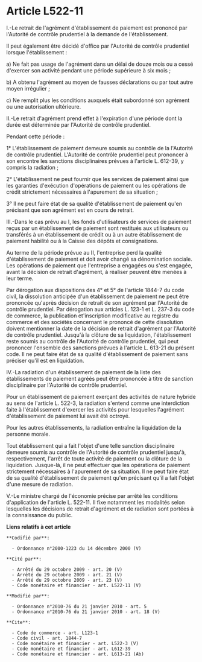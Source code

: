 # Article L522-11

I.-Le retrait de l'agrément d'établissement de paiement est prononcé par l'Autorité de contrôle prudentiel à la demande de
l'établissement. 

Il peut également être décidé d'office par l'Autorité de contrôle prudentiel lorsque l'établissement : 

a) Ne fait pas usage de l'agrément dans un délai de douze mois ou a cessé d'exercer son activité pendant une période
supérieure à six mois ; 

b) A obtenu l'agrément au moyen de fausses déclarations ou par tout autre moyen irrégulier ; 

c) Ne remplit plus les conditions auxquels était subordonné son agrément ou une autorisation ultérieure. 

II.-Le retrait d'agrément prend effet à l'expiration d'une période dont la durée est déterminée par l'Autorité de contrôle
prudentiel. 

Pendant cette période : 

1° L'établissement de paiement demeure soumis au contrôle de la l'Autorité de contrôle prudentiel. L'Autorité de contrôle
prudentiel peut prononcer à son encontre les sanctions disciplinaires prévues à l'article L. 612-39, y compris la
radiation ; 

2° L'établissement ne peut fournir que les services de paiement ainsi que les garanties d'exécution d'opérations de paiement
ou les opérations de crédit strictement nécessaires à l'apurement de sa situation ; 

3° Il ne peut faire état de sa qualité d'établissement de paiement qu'en précisant que son agrément est en cours de retrait. 

III.-Dans le cas prévu au I, les fonds d'utilisateurs de services de paiement reçus par un établissement de paiement sont
restitués aux utilisateurs ou transférés à un établissement de crédit ou à un autre établissement de paiement habilité ou à
la Caisse des dépôts et consignations. 

Au terme de la période prévue au II, l'entreprise perd la qualité d'établissement de paiement et doit avoir changé sa
dénomination sociale. Les opérations de paiement que l'entreprise a engagées ou s'est engagée, avant la décision de retrait
d'agrément, à réaliser peuvent être menées à leur terme. 

Par dérogation aux dispositions des 4° et 5° de l'article 1844-7 du code civil, la dissolution anticipée d'un établissement
de paiement ne peut être prononcée qu'après décision de retrait de son agrément par l'Autorité de contrôle prudentiel. Par
dérogation aux articles L. 123-1 et L. 237-3 du code de commerce, la publication et'inscription modificative au registre du
commerce et des sociétés concernant le prononcé de cette dissolution doivent mentionner la date de la décision de retrait
d'agrément par l'Autorité de contrôle prudentiel. Jusqu'à la clôture de sa liquidation, l'établissement reste soumis au
contrôle de l'Autorité de contrôle prudentiel, qui peut prononcer l'ensemble des sanctions prévues à l'article L. 613-21 du
présent code. Il ne peut faire état de sa qualité d'établissement de paiement sans préciser qu'il est en liquidation. 

IV.-La radiation d'un établissement de paiement de la liste des établissements de paiement agréés peut être prononcée à titre
de sanction disciplinaire par l'Autorité de contrôle prudentiel. 

Pour un établissement de paiement exerçant des activités de nature hybride au sens de l'article L. 522-3, la radiation
s'entend comme une interdiction faite à l'établissement d'exercer les activités pour lesquelles l'agrément d'établissement de
paiement lui avait été octroyé. 

Pour les autres établissements, la radiation entraîne la liquidation de la personne morale. 

Tout établissement qui a fait l'objet d'une telle sanction disciplinaire demeure soumis au contrôle de l'Autorité de contrôle
prudentiel jusqu'à, respectivement, l'arrêt de toute activité de paiement ou la clôture de la liquidation. Jusque-là, il ne
peut effectuer que les opérations de paiement strictement nécessaires à l'apurement de sa situation. Il ne peut faire état de
sa qualité d'établissement de paiement qu'en précisant qu'il a fait l'objet d'une mesure de radiation. 

V.-Le ministre chargé de l'économie précise par arrêté les conditions d'application de l'article L. 522-11. Il fixe notamment
les modalités selon lesquelles les décisions de retrait d'agrément et de radiation sont portées à la connaissance du public.

**Liens relatifs à cet article**

	**Codifié par**:

	  - Ordonnance n°2000-1223 du 14 décembre 2000 (V)

	**Cité par**:

	  - Arrêté du 29 octobre 2009 - art. 20 (V)
	  - Arrêté du 29 octobre 2009 - art. 21 (V)
	  - Arrêté du 29 octobre 2009 - art. 23 (V)
	  - Code monétaire et financier - art. L522-11 (V)

	**Modifié par**:

	  - Ordonnance n°2010-76 du 21 janvier 2010 - art. 5
	  - Ordonnance n°2010-76 du 21 janvier 2010 - art. 18 (V)

	**Cite**:

	  - Code de commerce - art. L123-1
	  - Code civil - art. 1844-7
	  - Code monétaire et financier - art. L522-3 (V)
	  - Code monétaire et financier - art. L612-39
	  - Code monétaire et financier - art. L613-21 (Ab)
